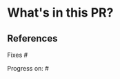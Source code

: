 <!-- Don't forget a short, descriptive title! -->

# What's in this PR?

<!-- List the changes you made and your reasons for them.-->

<!-- Make sure any changes to code include changes to documentation.-->

## References
Fixes #

Progress on: #
